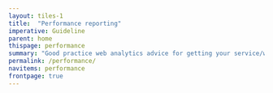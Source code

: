 ```yaml
---
layout: tiles-1
title:  "Performance reporting"
imperative: Guideline
parent: home
thispage: performance
summary: "Good practice web analytics advice for getting your service/website ready for performance monitoring and reporting."
permalink: /performance/
navitems: performance
frontpage: true
---
```

